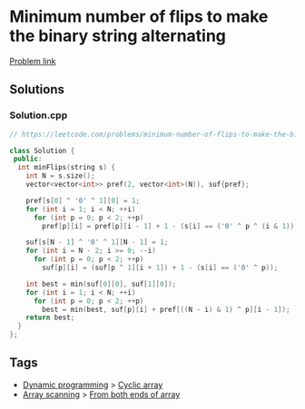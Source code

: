 # Minimum number of flips to make the binary string alternating

[Problem link](https://leetcode.com/problems/minimum-number-of-flips-to-make-the-binary-string-alternating)

## Solutions


### Solution.cpp
```cpp
// https://leetcode.com/problems/minimum-number-of-flips-to-make-the-binary-string-alternating

class Solution {
 public:
  int minFlips(string s) {
    int N = s.size();
    vector<vector<int>> pref(2, vector<int>(N)), suf{pref};

    pref[s[0] ^ '0' ^ 1][0] = 1;
    for (int i = 1; i < N; ++i)
      for (int p = 0; p < 2; ++p)
        pref[p][i] = pref[p][i - 1] + 1 - (s[i] == ('0' ^ p ^ (i & 1)));

    suf[s[N - 1] ^ '0' ^ 1][N - 1] = 1;
    for (int i = N - 2; i >= 0; --i)
      for (int p = 0; p < 2; ++p)
        suf[p][i] = (suf[p ^ 1][i + 1]) + 1 - (s[i] == ('0' ^ p));

    int best = min(suf[0][0], suf[1][0]);
    for (int i = 1; i < N; ++i)
      for (int p = 0; p < 2; ++p)
        best = min(best, suf[p][i] + pref[((N - i) & 1) ^ p][i - 1]);
    return best;
  }
};
```
## Tags

* [Dynamic programming](/README.md#Dynamic_programming) > [Cyclic array](/README.md#Dynamic_programming-Cyclic_array)
* [Array scanning](/README.md#Array_scanning) > [From both ends of array](/README.md#Array_scanning-From_both_ends_of_array)
